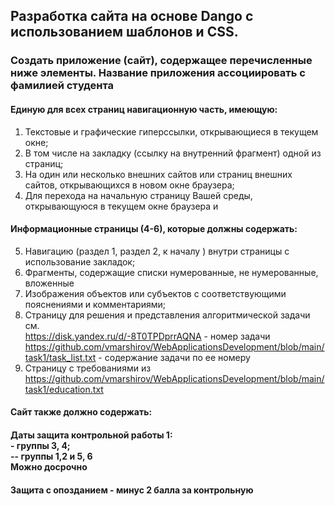 ## Разработка сайта на основе Dango с использованием шаблонов и CSS.
### Создать приложение (сайт), содержащее перечисленные ниже элементы. Название приложения ассоциировать с фамилией студента
####	Единую для всех страниц навигационную часть, имеющую:
1.	Текстовые и графические гиперссылки, открывающиеся в текущем окне;
2.	В том числе на закладку (ссылку на внутренний фрагмент) одной из страниц;
3.	На один или несколько внешних сайтов или страниц внешних сайтов, открывающихся в новом окне браузера;
4.	Для перехода на начальную страницу Вашей среды, открывающуюся в текущем окне браузера и
#### Информационные страницы (4-6), которые должны содержать:
5.	Навигацию (раздел 1, раздел 2, к началу ) внутри страницы с использование закладок;
6.	Фрагменты, содержащие списки нумерованные, 	не нумерованные,  вложенные
7.	Изображения объектов или субъектов с соответствующими пояснениями и комментариями;
8.	Страницу для решения и представления алгоритмической  задачи см.
    <br>https://disk.yandex.ru/d/-8T0TPDprrAQNA -  номер задачи
    <br>https://github.com/vmarshirov/WebApplicationsDevelopment/blob/main/task1/task_list.txt - содержание задачи по ее номеру 
9.	Страницу с требованиями из https://github.com/vmarshirov/WebApplicationsDevelopment/blob/main/task1/education.txt
####	Cайт также должно содержать:

#### Даты  защита контрольной работы 1: <br> - группы 3, 4; <br> -- группы 1,2 и 5, 6 <br>Можно досрочно
#### Защита с опозданием - минус 2 балла за контрольную
